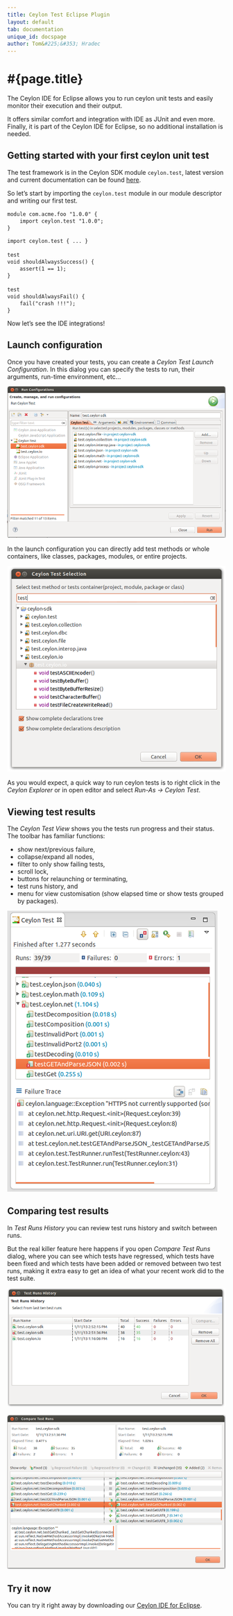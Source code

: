 ```yaml
---
title: Ceylon Test Eclipse Plugin
layout: default
tab: documentation
unique_id: docspage
author: Tom&#225;&#353; Hradec
---
```


# #{page.title}

The Ceylon IDE for Eclipse allows you to run ceylon unit tests and easily monitor their execution and their output.

It offers similar comfort and integration with IDE as JUnit and even more. Finally, it is part of 
the Ceylon IDE for Eclipse, so no additional installation is needed.

## Getting started with your first ceylon unit test

The test framework is in the Ceylon SDK module `ceylon.test`, latest version and current documentation can be found [here](https://modules.ceylon-lang.org/modules/ceylon.test).

So let’s start by importing the `ceylon.test` module in our module descriptor and writing our first test.

<!-- try: -->
    module com.acme.foo "1.0.0" {
        import ceylon.test "1.0.0";
    }


<!-- try: -->
    import ceylon.test { ... }

    test
    void shouldAlwaysSuccess() {
        assert(1 == 1);
    }

    test
    void shouldAlwaysFail() {
        fail("crash !!!");
    }


Now let’s see the IDE integrations!

## Launch configuration

Once you have created your tests, you can create a _Ceylon Test Launch Configuration_. 
In this dialog you can specify the tests to run, their arguments, run-time environment, etc…

![launch-config](/images/screenshots/ceylon-test-plugin/launch-config.png)

In the launch configuration you can directly add test methods or whole containers, like classes, packages, modules, or entire projects.

![select-test](/images/screenshots/ceylon-test-plugin/select-test.png)

As you would expect, a quick way to run ceylon tests is to right click in the _Ceylon Explorer_ or in open editor and select _Run-As → Ceylon Test_.


## Viewing test results

The _Ceylon Test View_ shows you the tests run progress and their status.
The toolbar has familiar functions: 

- show next/previous failure, 
- collapse/expand all nodes,
- filter to only show failing tests,
- scroll lock,
- buttons for relaunching or terminating,
- test runs history, and
- menu for view customisation (show elapsed time or show tests grouped by packages).

![test-result-view](/images/screenshots/ceylon-test-plugin/test-result-view.png)


## Comparing test results

In _Test Runs History_ you can review test runs history and switch between runs.
 
But the real killer feature here happens if you open _Compare Test Runs_ dialog,
where you can see which tests have regressed, which tests have been fixed and
which tests have been added or removed between two test runs, making it extra
easy to get an idea of what your recent work did to the test suite.

![test-runs-history](/images/screenshots/ceylon-test-plugin/test-runs-history.png)

![compare-test-runs](/images/screenshots/ceylon-test-plugin/compare-test-runs.png)

## Try it now

You can try it right away by downloading our 
[Ceylon IDE for Eclipse](/documentation/1.0/ide/eclipse/install).
